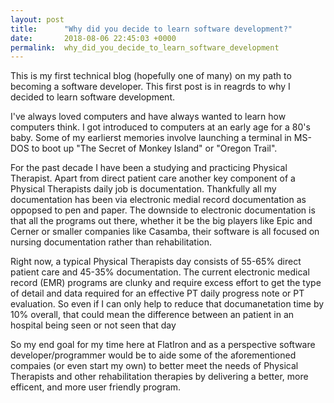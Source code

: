 ```yaml
---
layout: post
title:      "Why did you decide to learn software development?"
date:       2018-08-06 22:45:03 +0000
permalink:  why_did_you_decide_to_learn_software_development
---
```



This is my first technical blog (hopefully one of many) on my path to becoming a software developer. This first post is in reagrds to why I decided to learn software development. 

I've always loved computers and have always wanted to learn how computers think. I got introduced to computers at an early age for a 80's baby.  Some of my earlierst memories involve launching a terminal in MS-DOS to boot up "The Secret of Monkey Island" or "Oregon Trail". 

For the past decade I have been a studying and practicing Physical Therapist. Apart from direct patient care another key component of a Physical Therapists daily job is documentation. Thankfully all my documentation has been via electronic medial record documentation as oppopsed to pen and paper. The downside to electronic documentation is that all the programs out there, whether it be the big players like Epic and Cerner or smaller companies like Casamba, their software is all focused on nursing documentation rather than rehabilitation. 

Right now, a typical Physical Therapists day consists of 55-65% direct patient care and 45-35% documentation. The current electronic medical record (EMR) programs are clunky and require excess effort to get the type of detail and data required for an effective PT daily progress note or PT evaluation. So even if I can only help to reduce that documanetation time by 10% overall, that could mean the difference between an patient in an hospital being seen or not seen that day 

So my end goal for my time here at FlatIron and as a perspective software developer/programmer would be to aide some of the aforementioned compaies (or even start my own) to better meet the needs of  Physical Therapists and other rehabilitation therapies by delivering a better, more efficent, and more user friendly program. 


